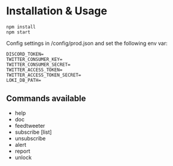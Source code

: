 # Installation & Usage

```
npm install
npm start
```

Config settings in /config/prod.json and set the following env var:
```
DISCORD_TOKEN=
TWITTER_CONSUMER_KEY=
TWITTER_CONSUMER_SECRET=
TWITTER_ACCESS_TOKEN=
TWITTER_ACCESS_TOKEN_SECRET=
LOKI_DB_PATH=
```

## Commands available

- help
- doc
- feedtweeter
- subscribe [list]
- unsubscribe
- alert
- report
- unlock
